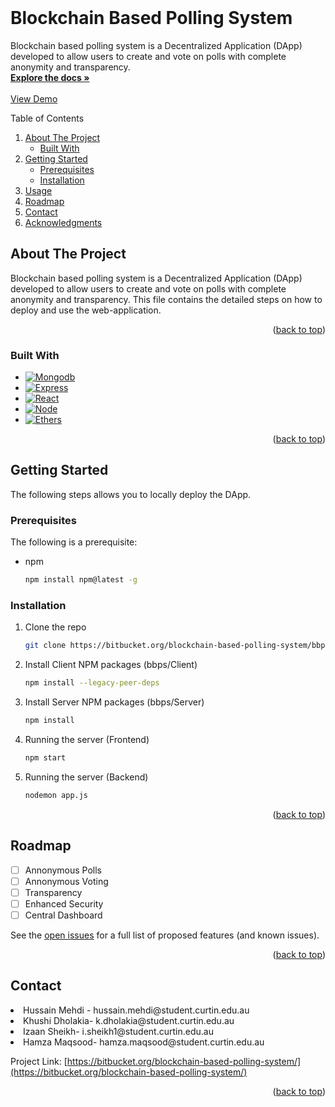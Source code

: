 <div id="top"></div>
<!-- PROJECT LOGO -->
<br />

<h1>Blockchain Based Polling System</h1>
<p>
    Blockchain based polling system is a Decentralized Application (DApp) developed to allow users to create and vote on polls with complete anonymity and transparency. 
    <br />
    <a href="https://github.com/hussainm15121/blockchain-based-polling-system/tree/main/documentation"><strong>Explore the docs »</strong></a>
    <br />
    <br />
    <a href="https://www.youtube.com/watch?v=Wl9EFy71CAM">View Demo</a>
</p>

<!-- TABLE OF CONTENTS -->

  Table of Contents
  <ol>
    <li>
      <a href="#about-the-project">About The Project</a>
      <ul>
        <li><a href="#built-with">Built With</a></li>
      </ul>
    </li>
    <li>
      <a href="#getting-started">Getting Started</a>
      <ul>
        <li><a href="#prerequisites">Prerequisites</a></li>
        <li><a href="#installation">Installation</a></li>
      </ul>
    </li>
    <li><a href="#usage">Usage</a></li>
    <li><a href="#roadmap">Roadmap</a></li>
    <li><a href="#contact">Contact</a></li>
    <li><a href="#acknowledgments">Acknowledgments</a></li>
  </ol>


<!-- ABOUT THE PROJECT -->
## About The Project
Blockchain based polling system is a Decentralized Application (DApp) developed to allow users to create and vote on polls with complete anonymity and transparency. This file contains the detailed steps on how to deploy and use the web-application. 
<p align="right">(<a href="#top">back to top</a>)</p>


### Built With

* [![Mongodb][Mongodb.com]][Mongodb-url]
* [![Express][Express.js]][Express-url]
* [![React][React.js]][React-url]
* [![Node][Node.js]][Node-url]
* [![Ethers][Ethers.js]][Ethers-url]

<p align="right">(<a href="#top">back to top</a>)</p>


<!-- GETTING STARTED -->
## Getting Started

The following steps allows you to locally deploy the DApp. 

### Prerequisites

The following is a prerequisite:
* npm
  ```sh
  npm install npm@latest -g
  ```

### Installation

1. Clone the repo
   ```sh
   git clone https://bitbucket.org/blockchain-based-polling-system/bbps.git
   ```
2. Install Client NPM packages (bbps/Client)
   ```sh
   npm install --legacy-peer-deps
   ```
3. Install Server NPM packages (bbps/Server)
   ```sh
   npm install 
   ```   
3. Running the server (Frontend)
   ```sh
   npm start
   ```
4. Running the server (Backend)
   ```sh
   nodemon app.js
   ```
   
<p align="right">(<a href="#top">back to top</a>)</p>



<!-- ROADMAP -->
## Roadmap

- [ ] Annonymous Polls
- [ ] Annonymous Voting
- [ ] Transparency
- [ ] Enhanced Security
- [ ] Central Dashboard

See the [open issues]() for a full list of proposed features (and known issues).

<p align="right">(<a href="#top">back to top</a>)</p>

<!-- CONTACT -->
## Contact

<li> Hussain Mehdi - hussain.mehdi@student.curtin.edu.au </li>
<li> Khushi Dholakia- k.dholakia@student.curtin.edu.au </li>
<li> Izaan Sheikh- i.sheikh1@student.curtin.edu.au </li>
<li> Hamza Maqsood- hamza.maqsood@student.curtin.edu.au </li>

Project Link: [https://bitbucket.org/blockchain-based-polling-system/](https://bitbucket.org/blockchain-based-polling-system/)

<p align="right">(<a href="#top">back to top</a>)</p>


<!-- MARKDOWN LINKS & IMAGES -->
<!-- https://www.markdownguide.org/basic-syntax/#reference-style-links -->
[contributors-shield]: https://img.shields.io/github/contributors/github_username/repo_name.svg?style=for-the-badge
[contributors-url]: https://github.com/github_username/repo_name/graphs/contributors
[forks-shield]: https://img.shields.io/github/forks/github_username/repo_name.svg?style=for-the-badge
[forks-url]: https://github.com/github_username/repo_name/network/members
[stars-shield]: https://img.shields.io/github/stars/github_username/repo_name.svg?style=for-the-badge
[stars-url]: https://github.com/github_username/repo_name/stargazers
[issues-shield]: https://img.shields.io/github/issues/github_username/repo_name.svg?style=for-the-badge
[issues-url]: https://github.com/github_username/repo_name/issues
[license-shield]: https://img.shields.io/github/license/github_username/repo_name.svg?style=for-the-badge
[license-url]: https://github.com/github_username/repo_name/blob/master/LICENSE.txt
[linkedin-shield]: https://img.shields.io/badge/-LinkedIn-black.svg?style=for-the-badge&logo=linkedin&colorB=555
[linkedin-url]: https://linkedin.com/in/linkedin_username
[product-screenshot]: images/screenshot.png
[Next.js]: https://img.shields.io/badge/next.js-000000?style=for-the-badge&logo=nextdotjs&logoColor=white
[Next-url]: https://nextjs.org/
[React.js]: https://img.shields.io/badge/React-20232A?style=for-the-badge&logo=react&logoColor=61DAFB
[React-url]: https://reactjs.org/
[Express.js]: https://img.shields.io/badge/Express-FFFF00?style=for-the-badge&logo=express&logoColor=4FC08D
[Express-url]: https://expressjs.com/
[Node.js]: https://img.shields.io/badge/node-32CD32?style=for-the-badge&logo=node.js&logoColor=white
[Node-url]: https://nodejs.org/en/
[Ethers.js]: https://img.shields.io/badge/Ethers.js-35495E?style=for-the-badge&logo=ethers.js&logoColor=4FC08D
[Ethers-url]: https://docs.ethers.io/v5/
[Mongodb.com]: https://img.shields.io/badge/MongoDB-563D7C?style=for-the-badge&logo=MongoDB&logoColor=white
[Mongodb-url]: https://www.mongodb.com/
[Angular.io]: https://img.shields.io/badge/Angular-DD0031?style=for-the-badge&logo=angular&logoColor=white
[Angular-url]: https://angular.io/
[Svelte.dev]: https://img.shields.io/badge/Svelte-4A4A55?style=for-the-badge&logo=svelte&logoColor=FF3E00
[Svelte-url]: https://svelte.dev/
[Laravel.com]: https://img.shields.io/badge/Laravel-FF2D20?style=for-the-badge&logo=laravel&logoColor=white
[Laravel-url]: https://laravel.com
[Bootstrap.com]: https://img.shields.io/badge/Bootstrap-563D7C?style=for-the-badge&logo=bootstrap&logoColor=white
[Bootstrap-url]: https://getbootstrap.com
[JQuery.com]: https://img.shields.io/badge/jQuery-0769AD?style=for-the-badge&logo=jquery&logoColor=white
[JQuery-url]: https://jquery.com 
